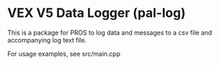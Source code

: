 # VEX V5 Data Logger (pal-log)
This is a package for PROS to log data and messages to a csv file and accompanying log text file.

For usage examples, see src/main.cpp